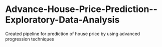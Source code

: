 # Advance-House-Price-Prediction--Exploratory-Data-Analysis
Created pipeline for prediction of house price by using advanced progression techniques
